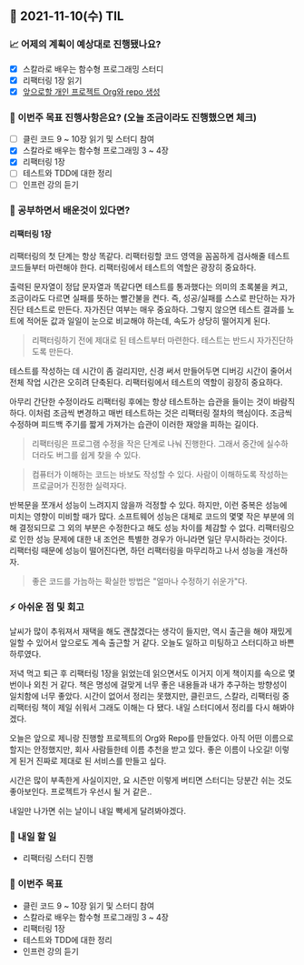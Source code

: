 ## 📆 2021-11-10(수) TIL

### 📈 어제의 계획이 예상대로 진행됐나요?
- [x] 스칼라로 배우는 함수형 프로그래밍 스터디
- [x] 리팩터링 1장 읽기
- [x] [앞으로할 개인 프로젝트 Org와 repo 생성](https://github.com/jennie-harang/unnamed)

### 🦄 이번주 목표 진행사항은요? (오늘 조금이라도 진행했으면 체크)
- [ ] 클린 코드 9 ~ 10장 읽기 및 스터디 참여
- [x] 스칼라로 배우는 함수형 프로그래밍 3 ~ 4장
- [x] 리팩터링 1장
- [ ] 테스트와 TDD에 대한 정리
- [ ] 인프런 강의 듣기

### 🤔 공부하면서 배운것이 있다면?
#### 리팩터링 1장
리팩터링의 첫 단계는 항상 똑같다. 리팩터링할 코드 영역을 꼼꼼하게 검사해줄 테스트 코드들부터 마련해야 한다. 리팩터링에서 테스트의 역할은 광장히 중요하다.   

출력된 문자열이 정답 문자열과 똑같다면 테스트를 통과했다는 의미의 초록불을 켜고, 조금이라도 다르면 실패를 뜻하는 빨간불을 켠다. 즉, 성공/실패를 스스로 판단하는 자가진단 테스트로 만든다. 자가진단 여부는 매우 중요하다. 그렇지 않으면 테스트 결과를 노트에 적어둔 값과 일일이 눈으로 비교해야 하는데, 속도가 상당히 떨어지게 된다.

> 리팩터링하기 전에 제대로 된 테스트부터 마련한다. 테스트는 반드시 자가진단하도록 만든다.

테스트를 작성하는 데 시간이 좀 걸리지만, 신경 써서 만들어두면 디버깅 시간이 줄어서 전체 작업 시간은 오히려 단축된다. 리팩터링에서 테스트의 역할이 굉장히 중요하다.

아무리 간단한 수정이라도 리팩터링 후에는 항상 테스트하는 습관을 들이는 것이 바람직하다. 이처럼 조금씩 변경하고 매번 테스트하는 것은 리팩터링 절차의 핵심이다. 조금씩 수정하며 피드백 주기를 짧게 가져가는 습관이 이러한 재앙을 피하는 길이다.   

> 리팩터링은 프로그램 수정을 작은 단계로 나눠 진행한다. 그래서 중간에 실수하더라도 버그를 쉽게 찾을 수 있다.

> 컴퓨터가 이해하는 코드는 바보도 작성할 수 있다. 사람이 이해하도록 작성하는 프로글머가 진정한 실력자다.

반복문을 쪼개서 성능이 느려지지 않을까 걱정할 수 있다. 하지만, 이런 중복은 성능에 미치는 영향이 미비할 때가 많다. 소프트웨어 성능은 대체로 코드의 몇몇 작은 부분에 의해 결정되므로 그 외의 부분은 수정한다고 해도 성능 차이를 체감할 수 없다. 리팩터링으로 인한 성능 문제에 대한 내 조언은 특별한 경우가 아니라면 일단 무시하라는 것이다. 리팩터링 때문에 성능이 떨어진다면, 하던 리팩터링을 마무리하고 나서 성능을 개선하자.

> 좋은 코드를 가늠하는 확실한 방법은 "얼마나 수정하기 쉬운가"다.

### ⚡ 아쉬운 점 및 회고
날씨가 많이 추워져서 재택을 해도 괜찮겠다는 생각이 들지만, 역시 출근을 해야 재밌게 일할 수 있어서 앞으로도 계속 출근할 거 같다. 오늘도 일하고 미팅하고 스터디하고 바쁜 하루였다.   

저녁 먹고 퇴근 후 리팩터링 1장을 읽었는데 읽으면서도 이거지 이게 책이지를 속으로 몇번이나 외친 거 같다. 책은 명성에 걸맞게 너무 좋은 내용들과 내가 추구하는 방향성이 일치함에 너무 좋았다. 시간이 없어서 정리는 못했지만, 클린코드, 스칼라, 리팩터링 중 리팩터링 책이 제일 쉬워서 그래도 이해는 다 됐다. 내일 스터디에서 정리를 다시 해봐야겠다.   

오늘은 앞으로 제니랑 진행할 프로젝트의 Org와 Repo를 만들었다. 아직 어떤 이름으로 할지는 안정했지만, 회사 사람들한테 이름 추천을 받고 있다. 좋은 이름이 나오길! 이렇게 된거 진짜로 제대로 된 서비스를 만들고 싶다.   

시간은 많이 부족한게 사실이지만, 요 시즌만 이렇게 버티면 스터디는 당분간 쉬는 것도 좋아보인다. 프로젝트가 우선시 될 거 같은..   

내일만 나가면 쉬는 날이니 내일 빡세게 달려봐야겠다.

### 🚀 내일 할 일
- 리팩터링 스터디 진행

### 🎯 이번주 목표
- 클린 코드 9 ~ 10장 읽기 및 스터디 참여
- 스칼라로 배우는 함수형 프로그래밍 3 ~ 4장
- 리팩터링 1장
- 테스트와 TDD에 대한 정리
- 인프런 강의 듣기
